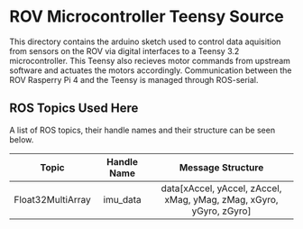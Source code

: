 # ROV Microcontroller Teensy Source
This directory contains the arduino sketch used to control data aquisition from sensors on the ROV via digital interfaces to a Teensy 3.2 microcontroller. This Teensy also recieves motor commands from upstream software and actuates the motors accordingly. Communication between the ROV Rasperry Pi 4 and the Teensy is managed through ROS-serial. 

## ROS Topics Used Here
A list of ROS topics, their handle names and their structure can be seen below.

| Topic               | Handle Name   | Message Structure                                                   |
| :-----------------: | :-----------: | :-----------------------------------------------------------------: |
| Float32MultiArray   | imu\_data     | data[xAccel, yAccel, zAccel, xMag, yMag, zMag, xGyro, yGyro, zGyro] |
